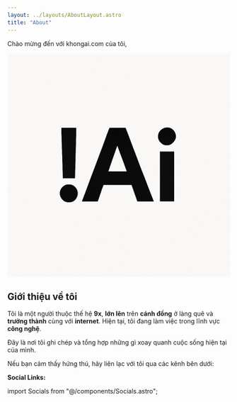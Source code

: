 ```yaml
---
layout: ../layouts/AboutLayout.astro
title: "About"
---
```


Chào mừng đến với khongai.com của tôi,

![KhongAI](public/khongai.jpg)

## Giới thiệu về tôi

Tôi là một người thuộc thế hệ **9x**, **lớn lên** trên **cánh đồng** ở làng quê và  **trưởng thành** cùng với **internet**. Hiện tại, tôi đang làm việc trong lĩnh vực **công nghệ**.

Đây là nơi tôi ghi chép và tổng hợp những gì xoay quanh cuộc sống hiện tại của mình.

Nếu bạn cảm thấy hứng thú, hãy liên lạc với tôi qua các kênh bên dưới:

**Social Links:**

import Socials from "@/components/Socials.astro";

<Socials centered={true} />

